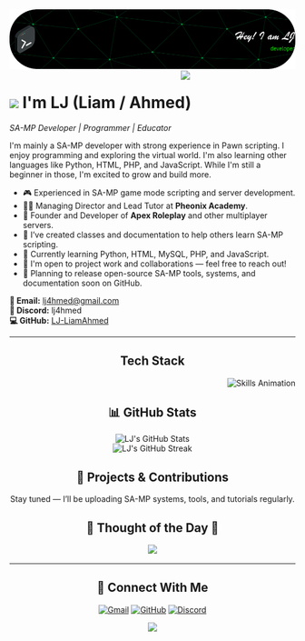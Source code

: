 <!--Banner-->
<img src="https://github.com/LJ-LiamAhmed/LJ-LiamAhmed/blob/main/github-header-image.png" alt="LJ Banner">

<!--Night Owl Image-->
<div>
  <img align="right" width="40%" src="https://owlbertsio-resized.s3.amazonaws.com/Popper.psd.full.png">
</div>

<!--Header Name-->
# <img src="https://emojis.slackmojis.com/emojis/images/1531849430/4246/blob-sunglasses.gif?1531849430" width="30"/> I'm LJ (Liam / Ahmed)
*SA-MP Developer | Programmer | Educator*

<!--Intro-->
<p align="left">
  I'm mainly a SA-MP developer with strong experience in Pawn scripting. I enjoy programming and exploring the virtual world. I'm also learning other languages like Python, HTML, PHP, and JavaScript. While I'm still a beginner in those, I'm excited to grow and build more.
</p>

- 🎮 Experienced in SA-MP game mode scripting and server development.
- 👨‍💼 Managing Director and Lead Tutor at **Pheonix Academy**.
- 🧠 Founder and Developer of **Apex Roleplay** and other multiplayer servers.
- 📝 I’ve created classes and documentation to help others learn SA-MP scripting.
- 🌱 Currently learning Python, HTML, MySQL, PHP, and JavaScript.
- 💼 I'm open to project work and collaborations — feel free to reach out!
- 📂 Planning to release open-source SA-MP tools, systems, and documentation soon on GitHub.

<!--Contact-->
**📧 Email:** lj4hmed@gmail.com  
**💬 Discord:** lj4hmed  
**💻 GitHub:** [LJ-LiamAhmed](https://github.com/LJ-LiamAhmed)

---

<!--Skills GIF-->
<h2 align="center">Tech Stack</h2>
<picture>
  <source media="(prefers-color-scheme: dark)" srcset="https://github.com/Kiran1689/kiran1689/blob/main/Skills_Animation_Dark.gif">
  <source media="(prefers-color-scheme: light)" srcset="https://github.com/Kiran1689/kiran1689/blob/main/Skills_Animation_White.gif">
  <img align="right" alt="Skills Animation" src="https://github.com/Kiran1689/kiran1689/blob/main/Skills_Animation_Dark.gif">
</picture>
<br/>

<!--GitHub Stats-->
<h2 align="center">📊 GitHub Stats</h2>
<div align="center">
  <img src="https://github-readme-stats.vercel.app/api?username=LJ-LiamAhmed&count_private=true&show_icons=true&theme=radical" alt="LJ's GitHub Stats"/>
  <br/>
  <img src="https://streak-stats.demolab.com?user=LJ-LiamAhmed&theme=radical" alt="LJ's GitHub Streak"/>
</div>

<!--Projects Section-->
<h2 align="center">🧪 Projects & Contributions</h2>
<p align="center">Stay tuned — I’ll be uploading SA-MP systems, tools, and tutorials regularly.</p>

<!--Quote of the Day-->
<h2 align="center">🌟 Thought of the Day 🌟</h2>
<p align="center">
  <img src="https://readme-daily-quotes.vercel.app/api?author=Mark%20Manson&quote=Life%20is%20about%20not%20knowing%20and%20then%20doing%20something%20anyway.&theme=dark"/>
</p>

---

<!--Connect With Me-->
<h2 align="center">🤝 Connect With Me</h2>
<p align="center">
  <a href="mailto:lj4hmed@gmail.com"><img src="https://img.icons8.com/color/48/000000/gmail.png" width="40" height="40" alt="Gmail"/></a>
  <a href="https://github.com/LJ-LiamAhmed"><img src="https://img.icons8.com/material-outlined/48/000000/github.png" width="40" height="40" alt="GitHub"/></a>
  <a href="https://discord.com/users/lj4hmed"><img src="https://img.icons8.com/color/48/000000/discord-logo.png" width="40" height="40" alt="Discord"/></a>
</p>

<!--Footer-->
<p align="center">
  <img src="https://capsule-render.vercel.app/api?type=waving&color=gradient&height=65&section=footer"/>
</p>
